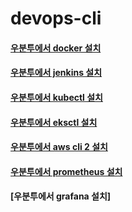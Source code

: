 # devops-cli

#### [우분투에서 docker 설치](https://github.com/shinbaak/devops-cli/blob/master/ubuntu-docker.md)
#### [우분투에서 jenkins 설치](https://github.com/shinbaak/devops-cli/blob/master/ubuntu-jenkins.md)
#### [우분투에서 kubectl 설치](https://github.com/shinbaak/devops-cli/blob/master/ubuntu-kubectl.md)
#### [우분투에서 eksctl 설치](https://github.com/shinbaak/devops-cli/blob/master/ubuntu-eksctl.md)
#### [우분투에서 aws cli 2 설치](https://github.com/shinbaak/devops-cli/blob/master/ubuntu-awscli2.md)
#### [우분투에서 prometheus 설치](https://github.com/shinbaak/devops-cli/blob/master/ubuntu-prometheus.md)
#### [우분투에서 grafana 설치]
